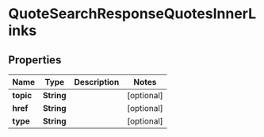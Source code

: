 

# QuoteSearchResponseQuotesInnerLinks


## Properties

| Name | Type | Description | Notes |
|------------ | ------------- | ------------- | -------------|
|**topic** | **String** |  |  [optional] |
|**href** | **String** |  |  [optional] |
|**type** | **String** |  |  [optional] |




